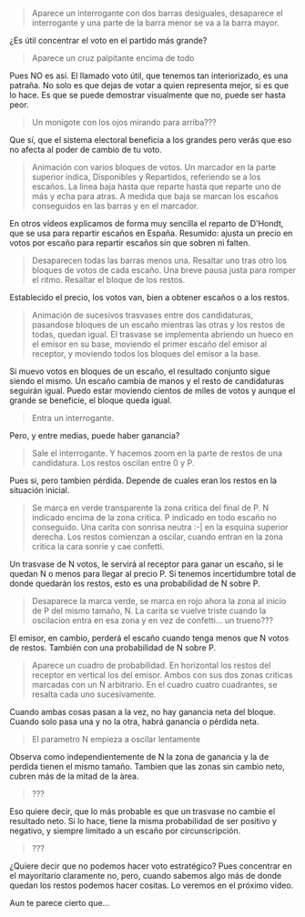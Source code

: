 > Aparece un interrogante con dos barras desiguales,
> desaparece el interrogante y una parte de la barra menor se va a la barra mayor.

¿Es útil concentrar el voto en el partido más grande?

> Aparece un cruz palpitante encima de todo

Pues NO es así.
El llamado voto útil, que tenemos tan interiorizado, es una patraña.
No solo es que dejas de votar a quien representa mejor, si es que lo hace.
Es que se puede demostrar visualmente que no, puede ser hasta peor.

> Un monigote con los ojos mirando para arriba???

Que sí, que el sistema electoral beneficia a los grandes
pero verás que eso no afecta al poder de cambio de tu voto.

> Animación con varios bloques de votos.
> Un marcador en la parte superior indica,
> Disponibles y Repartidos, referiendo se a los escaños.
> La linea baja hasta que reparte hasta que reparte uno de más y echa para atras.
> A medida que baja se marcan los escaños conseguidos en las barras y en el marcador.

En otros vídeos explicamos de forma muy sencilla el reparto de D'Hondt,
que se usa para repartir escaños en España.
Resumido: ajusta un precio en votos por escaño para repartir escaños sin que sobren ni falten.

> Desaparecen todas las barras menos una.
> Resaltar uno tras otro los bloques de votos de cada escaño.
> Una breve pausa justa para romper el ritmo.
> Resaltar el bloque de los restos.

Establecido el precio, los votos van, bien a obtener escaños o a los restos.

> Animación de sucesivos trasvases entre dos candidaturas,
> pasandose bloques de un escaño mientras las otras y los restos de todas, quedan igual.
> El trasvase se implementa abriendo un hueco en el emisor en su base, 
> moviendo el primer escaño del emisor al receptor, y moviendo todos los bloques del emisor a la base.

Si muevo votos en bloques de un escaño,
el resultado conjunto sigue siendo el mismo.
Un escaño cambia de manos y el resto de candidaturas seguirán igual.
Puedo estar moviendo cientos de miles de votos
y aunque el grande se beneficie, el bloque queda igual.

> Entra un interrogante.

Pero, y entre medias, puede haber ganancia?

> Sale el interrogante. Y hacemos zoom en la parte de restos de una candidatura.
> Los restos oscilan entre 0 y P.

Pues si, pero tambien pérdida.
Depende de cuales eran los restos en la situación inicial.

> Se marca en verde transparente la zona critica del final de P.
> N indicado encima de la zona critica. P indicado en todo escaño no conseguido.
> Una carita con sonrisa neutra :-| en la esquina superior derecha.
> Los restos comienzan a oscilar, cuando entran en la zona critica la cara sonrie y cae confetti.

Un trasvase de N votos, le servirá al receptor para ganar un escaño, si le quedan N o menos para llegar al precio P.
Si tenemos incertidumbre total de donde quedarán los restos,
esto es una probabilidad de N sobre P.

> Desaparece la marca verde, se marca en rojo ahora la zona al inicio de P del mismo tamaño, N.
> La carita se vuelve triste cuando la oscilacion entra en esa zona y en vez de confetti... un trueno???

El emisor, en cambio, perderá el escaño cuando tenga menos que N votos de restos.
También con una probabilidad de N sobre P.

> Aparece un cuadro de probabilidad.
> En horizontal los restos del receptor en vertical los del emisor.
> Ambos con sus dos zonas criticas marcadas con un N arbitrario.
> En el cuadro cuatro cuadrantes, se resalta cada uno sucesivamente.

Cuando ambas cosas pasan a la vez, no hay ganancia neta del bloque.
Cuando solo pasa una y no la otra, habrá ganancia o pérdida neta.

> El parametro N empieza a oscilar lentamente

Observa como independientemente de N
la zona de ganancia y la de perdida tienen el mismo tamaño.
Tambien que las zonas sin cambio neto, cubren más de la mitad de la àrea.

> ???

Eso quiere decir, que lo más probable es que un trasvase no cambie el resultado neto.
Si lo hace, tiene la misma probabilidad de ser positivo y negativo,
y siempre limitado a un escaño por circunscripción.

> ???

¿Quiere decir que no podemos hacer voto estratégico?
Pues concentrar en el mayoritario claramente no, pero,
cuando sabemos algo más de donde quedan los restos podemos hacer cositas.
Lo veremos en el próximo video.

Aun te parece cierto que...

